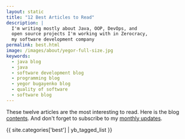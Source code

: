 ```yaml
---
layout: static
title: "12 Best Articles to Read"
description: |
  I'm writing mostly about Java, OOP, DevOps, and
  open source projects I'm working with in Zerocracy,
  my software development company
permalink: best.html
image: /images/about/yegor-full-size.jpg
keywords:
  - java blog
  - java
  - software development blog
  - programming blog
  - yegor bugayenko blog
  - quality of software
  - software blog
---
```


These twelve articles are the most interesting to read.
Here is the blog [contents](/contents.html).
And don't forget to subscribe to my [monthly updates](/about-me.html).

{{ site.categories['best'] | yb_tagged_list }}
